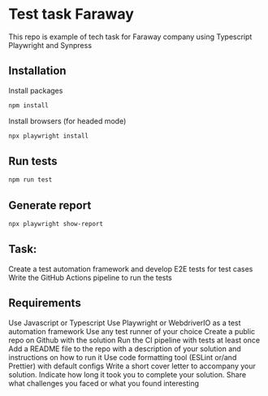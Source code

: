 # Test task Faraway

This repo is example of tech task for Faraway company using Typescript Playwright and Synpress

## Installation

Install packages

```bash
npm install
```

Install browsers (for headed mode)

```bash
npx playwright install
```

## Run tests

```bash
npm run test
```

## Generate report

```bash
npx playwright show-report
```

## Task:

Create a test automation framework and develop E2E tests for test cases
Write the GitHub Actions pipeline to run the tests

## Requirements

Use Javascript or Typescript
Use Playwright or WebdriverIO as a test automation framework
Use any test runner of your choice
Create a public repo on Github with the solution
Run the CI pipeline with tests at least once
Add a README file to the repo with a description of your solution and instructions on how to run it
Use code formatting tool (ESLint or/and Prettier) with default configs
Write a short cover letter to accompany your solution. Indicate how long it took you to complete your solution. Share what challenges you faced or what you found interesting
